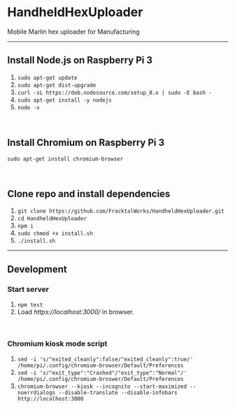 # HandheldHexUploader
Mobile Marlin hex uploader for Manufacturing

---

## Install Node.js on Raspberry Pi 3
1. `sudo apt-get update`
2. `sudo apt-get dist-upgrade`
3. `curl -sL https://deb.nodesource.com/setup_8.x | sudo -E bash -`
4. `sudo apt-get install -y nodejs`
5. `node -v`

&nbsp;

## Install Chromium on Raspberry Pi 3
`sudo apt-get install chromium-browser`

&nbsp;

## Clone repo and install dependencies
1. `git clone https://github.com/FracktalWorks/HandheldHexUploader.git`
2. `cd HandheldHexUploader`
3. `npm i`
4. `sudo chmod +x install.sh`
5. `./install.sh`

---

## Development

### Start server
1. `npm test`
2. Load *https://localhost:3000/* in browser.

&nbsp;

### Chromium kiosk mode script
1. `sed -i 's/"exited_cleanly":false/"exited_cleanly":true/' /home/pi/.config/chromium-browser/Default/Preferences`
2. `sed -i 's/"exit_type":"Crashed"/"exit_type":"Normal"/' /home/pi/.config/chromium-broswer/Default/Preferences`
3. `chromium-browser --kiosk --incognito --start-maximized --noerrdialogs --disable-translate --disable-infobars http://localhost:3000`
